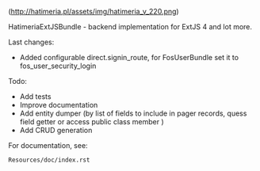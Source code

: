 (http://hatimeria.pl/assets/img/hatimeria_v_220.png)

HatimeriaExtJSBundle - backend implementation for ExtJS 4 and lot more.

Last changes:
* Added configurable direct.signin_route, for FosUserBundle set it to fos_user_security_login

Todo:
* Add tests
* Improve documentation
* Add entity dumper (by list of fields to include in pager records, quess field getter or access public class member )
* Add CRUD generation

For documentation, see:

    Resources/doc/index.rst